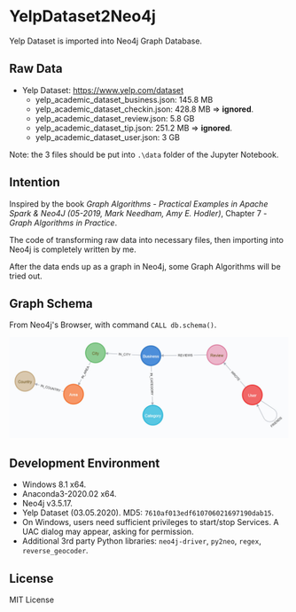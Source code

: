 # YelpDataset2Neo4j
Yelp Dataset is imported into Neo4j Graph Database.

## Raw Data

+ Yelp Dataset: https://www.yelp.com/dataset
  + yelp_academic_dataset_business.json: 145.8 MB
  + yelp_academic_dataset_checkin.json: 428.8 MB => **ignored**.
  + yelp_academic_dataset_review.json: 5.8 GB
  + yelp_academic_dataset_tip.json: 251.2 MB => **ignored**.
  + yelp_academic_dataset_user.json: 3 GB

Note: the 3 files should be put into `.\data` folder of the Jupyter Notebook.

## Intention

Inspired by the book *Graph Algorithms - Practical Examples in Apache Spark & Neo4J (05-2019, Mark Needham, Amy E. Hodler)*, Chapter 7 - *Graph Algorithms in Practice*.

The code of transforming raw data into necessary files, then importing into Neo4j is completely written by me.

After the data ends up as a graph in Neo4j, some Graph Algorithms will be tried out.

## Graph Schema

From Neo4j's Browser, with command `CALL db.schema()`.

![Graph_Schema](expected_schema.jpg)

## Development Environment

+ Windows 8.1 x64.
+ Anaconda3-2020.02 x64.
+ Neo4j v3.5.17.
+ Yelp Dataset (03.05.2020). MD5: `7610af013edf610706021697190dab15`.
+ On Windows, users need sufficient privileges to start/stop Services. A UAC dialog may appear, asking for permission.
+ Additional 3rd party Python libraries: `neo4j-driver`, `py2neo`, `regex`, `reverse_geocoder`.

## License

MIT License
